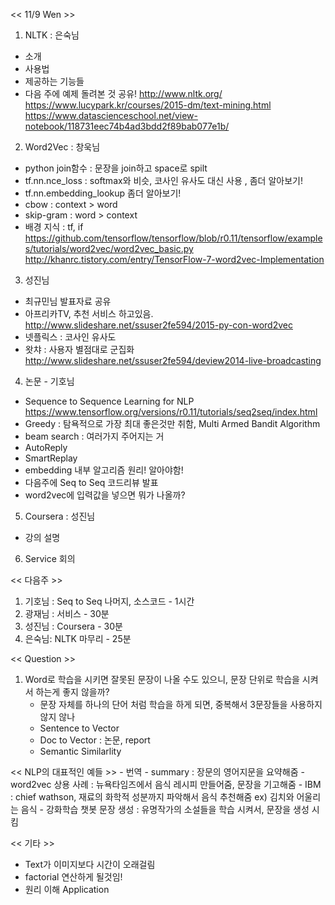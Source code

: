 
<< 11/9 Wen >>

1. NLTK : 은숙님
  - 소개
  - 사용법
  - 제공하는 기능들
  - 다음 주에 예제 돌려본 것 공유!
http://www.nltk.org/
https://www.lucypark.kr/courses/2015-dm/text-mining.html
https://www.datascienceschool.net/view-notebook/118731eec74b4ad3bdd2f89bab077e1b/

2. Word2Vec : 창욱님
  - python join함수 : 문장을 join하고 space로 spilt
  - tf.nn.nce_loss : softmax와 비슷, 코사인 유사도 대신 사용 , 좀더 알아보기!
  - tf.nn.embedding_lookup 좀더 알아보기!
  - cbow : context > word
  - skip-gram : word > context
  - 배경 지식 : tf, if
https://github.com/tensorflow/tensorflow/blob/r0.11/tensorflow/examples/tutorials/word2vec/word2vec_basic.py
http://khanrc.tistory.com/entry/TensorFlow-7-word2vec-Implementation

3. 성진님
  - 최규민님 발표자료 공유
  - 아프리카TV, 추천 서비스 하고있음.
http://www.slideshare.net/ssuser2fe594/2015-py-con-word2vec
  - 넷플릭스 : 코사인 유사도
  - 왓챠 : 사용자 별점대로 군집화
http://www.slideshare.net/ssuser2fe594/deview2014-live-broadcasting

4. 논문 - 기호님
  - Sequence to Sequence Learning for NLP
  https://www.tensorflow.org/versions/r0.11/tutorials/seq2seq/index.html
  - Greedy : 탐욕적으로 가장 최대 좋은것만 취함, Multi Armed Bandit Algorithm
  - beam search : 여러가지 주어지는 거
  - AutoReply
  - SmartReplay
  - embedding 내부 알고리즘 원리! 알아야함!
  - 다음주에 Seq to Seq 코드리뷰 발표
  - word2vec에 입력값을 넣으면 뭐가 나올까?

5. Coursera : 성진님
  - 강의 설명

6. Service 회의

<< 다음주 >>
  1. 기호님 : Seq to Seq 나머지, 소스코드 - 1시간
  2. 광재님 : 서비스 - 30분
  3. 성진님 : Coursera - 30분
  4. 은숙님: NLTK 마무리 - 25분

<< Question >>
1. Word로 학습을 시키면 잘못된 문장이 나올 수도 있으니, 문장 단위로 학습을 시켜서 하는게 좋지 않을까?
    - 문장 자체를 하나의 단어 처럼 학습을 하게 되면, 중복해서 3문장들을 사용하지 않지 않나
    - Sentence to Vector
    - Doc to Vector : 논문, report
    - Semantic Similarlity

<< NLP의 대표적인 예들 >>
    - 번역
    - summary : 장문의 영어지문을 요약해줌
    - word2vec 상용 사례 : 뉴욕타임즈에서 음식 레시피 만들어줌, 문장을 기고해줌
    - IBM : chief wathson, 재료의 화학적 성분까지 파악해서 음식 추천해줌 ex) 김치와 어울리는 음식
    - 강화학습 챗봇 문장 생성 : 유명작가의 소설들을 학습 시켜서, 문장을 생성 시킴

<< 기타 >>
  - Text가 이미지보다 시간이 오래걸림
  - factorial 연산하게 될것임!
  - 원리 이해 Application
